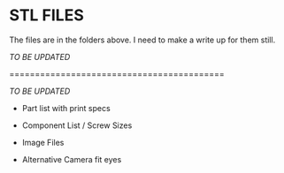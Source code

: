 STL FILES
=

The files are in the folders above. I need to make a write up for them still. 

*TO BE UPDATED*

==========================================

*TO BE UPDATED*
- Part list with print specs

- Component List / Screw Sizes

- Image Files

- Alternative Camera fit eyes

